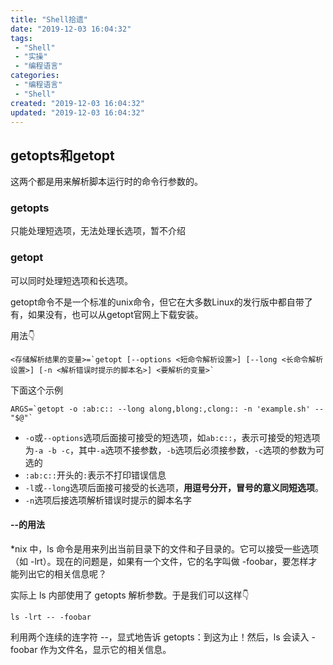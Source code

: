 ```yaml
---
title: "Shell拾遗"
date: "2019-12-03 16:04:32"
tags: 
 - "Shell"
 - "实操"
 - "编程语言"
categories: 
 - "编程语言"
 - "Shell"
created: "2019-12-03 16:04:32"
updated: "2019-12-03 16:04:32"
---
```


## getopts和getopt

这两个都是用来解析脚本运行时的命令行参数的。

### getopts

只能处理短选项，无法处理长选项，暂不介绍

### getopt

可以同时处理短选项和长选项。

getopt命令不是一个标准的unix命令，但它在大多数Linux的发行版中都自带了有，如果没有，也可以从getopt官网上下载安装。

用法👇

```shell
<存储解析结果的变量>=`getopt [--options <短命令解析设置>] [--long <长命令解析设置>] [-n <解析错误时提示的脚本名>] <要解析的变量>`
```

下面这个示例

```shell
ARGS=`getopt -o :ab:c:: --long along,blong:,clong:: -n 'example.sh' -- "$@"`
```

* `-o`或`--options`选项后面接可接受的短选项，如`ab:c::`，表示可接受的短选项为`-a -b -c`，其中`-a`选项不接参数，`-b`选项后必须接参数，`-c`选项的参数为可选的
* `:ab:c::`开头的`:`表示不打印错误信息
* `-l`或`--long`选项后面接可接受的长选项，**用逗号分开，冒号的意义同短选项**。
* `-n`选项后接选项解析错误时提示的脚本名字

#### --的用法

*nix 中，ls 命令是用来列出当前目录下的文件和子目录的。它可以接受一些选项（如 -lrt）。现在的问题是，如果有一个文件，它的名字叫做 -foobar，要怎样才能列出它的相关信息呢？

实际上 ls 内部使用了 getopts 解析参数。于是我们可以这样👇

```shell
ls -lrt -- -foobar
```

利用两个连续的连字符 --，显式地告诉 getopts：到这为止！然后，ls 会读入 -foobar 作为文件名，显示它的相关信息。
